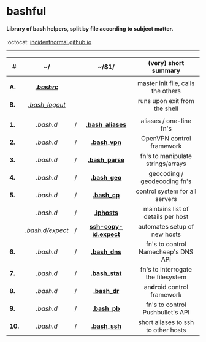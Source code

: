 # bashful
#### Library of bash helpers, split by file according to subject matter.
:octocat: [incidentnormal.github.io](https://incidentnormal.github.io)
- - - -
| **#**  |  ~/                             |   |  ~/$1/                                                     |  (very) short summary               |
|--------|:-------------------------------:|---|:----------------------------------------------------------:|:-----------------------------------:|
|        |                                 |   |                                                            |                                     |
| **A.** |  [**_.bashrc_**](.bashrc)       |   |                                                            | master init file, calls the others  |
| **B.** |  [*.bash_logout*](.bash_logout) |   |                                                            | runs upon exit from the shell       |
|        |                                 |   |                                                            |                                     |
| **1.** |  *.bash.d*                      | / | [**.bash_aliases**](.bash.d/.bash_aliases)                 | aliases / one-line fn's             |
| **2.** |  *.bash.d*                      | / | [**.bash_vpn**](.bash.d/.bash_vpn)                         | OpenVPN control framework           |
| **3.** |  *.bash.d*                      | / | [**.bash_parse**](.bash.d/.bash_parse)                     | fn's to manipulate strings/arrays   |
| **4.** |  *.bash.d*                      | / | [**.bash_geo**](.bash.d/.bash_geo)                         | geocoding / geodecoding fn's        |
| **5.** |  *.bash.d*                      | / | [**.bash_cp**](.bash.d/.bash_cp)                           | control system for all servers      |
|        |  *.bash.d*                      | / | [**.iphosts**](.bash.d/.iphosts)                           | maintains list of details per host  |
|        |  *.bash.d/expect*               | / | [**ssh-copy-id.expect**](.bash.d/expect/ssh-copy-id.expect)| automates setup of new hosts        |
| **6.** |  *.bash.d*                      | / | [**.bash_dns**](.bash.d/.bash_dns)                         | fn's to control Namecheap's DNS API |
| **7.** |  *.bash.d*                      | / | [**.bash_stat**](.bash.d/.bash_stat)                       | fn's to interrogate the filesystem  |
| **8.** |  *.bash.d*                      | / | [**.bash_dr**](.bash.d/.bash_dr)                           | an**dr**oid  control framework      |
| **9.** |  *.bash.d*                      | / | [**.bash_pb**](.bash.d/.bash_pb)                           | fn's to control Pushbullet's API    |
| **10.** |  *.bash.d*                     | / | [**.bash_ssh**](.bash.d/.bash_ssh)                         | short aliases to ssh to other hosts |





